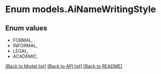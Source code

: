 # Enum models.AiNameWritingStyle
## Enum values
- FORMAL,
- INFORMAL,
- LEGAL,
- ACADEMIC,

[[Back to Model list]](README.md#documentation-for-models) [[Back to API list]](README.md#documentation-for-api-endpoints) [[Back to README]](README.md)


